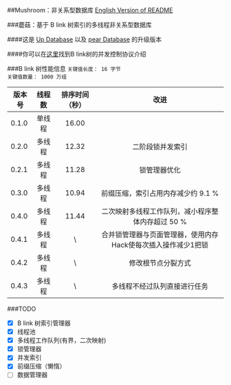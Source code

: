 ##Mushroom：非关系型数据库
[English Version of README](./README.en.md)

###蘑菇：基于 B link 树索引的多线程非关系型数据库

####这是 [Up Database](http://www.github.com/UncP/Up_Database) 以及 [pear Database](http://www.github.com/UncP/pear) 的升级版本

####你可以在[这里](https://zhuanlan.zhihu.com/p/24800198)找到B link树的并发控制协议介绍

###B link 树性能信息
`关键值长度： 16 字节`  
`关键值数量： 1000 万组`

|  版本号  |  线程数  |  排序时间（秒） |           改进             |
|--------|:-------:|:-----------:|:-----------------------------:|
| 0.1.0  |  单线程  |    16.00    ||
| 0.2.0  |  多线程  |    12.32    |         二阶段锁并发索引          |
| 0.2.1  |  多线程  |    11.28    |            锁管理器优化                      |
| 0.3.0  |  多线程  |    10.94    |  前缀压缩，索引占用内存减少约 9.1 %             |
| 0.4.0  |  多线程  |    11.44    |  二次映射多线程工作队列，减小程序整体内存超过 50 % |
| 0.4.1  |  多线程  |    \   |  合并锁管理器与页面管理器，使用内存Hack使每次插入操作减少1把锁 |
| 0.4.2  |  多线程  |    \   |  修改根节点分裂方式 |
| 0.4.3  |  多线程  |    \   |  多线程不经过队列直接进行任务 |

###TODO
- [x] B link 树索引管理器
- [x] 线程池
- [x] 多线程工作队列(有界，二次映射)
- [x] 锁管理器
- [x] 并发索引
- [x] 前缀压缩（懒惰）
- [ ] 数据管理器
